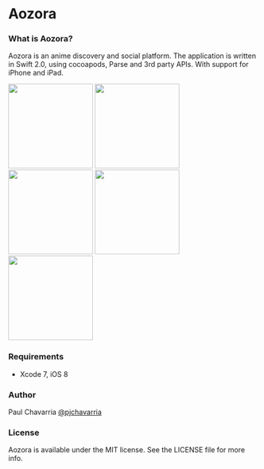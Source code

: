 Aozora
=========

### What is Aozora?

Aozora is an anime discovery and social platform.
The application is written in Swift 2.0, using cocoapods, Parse and 3rd party APIs.
With support for iPhone and iPad.


<img src="http://a1.mzstatic.com/us/r30/Purple49/v4/34/a2/00/34a20082-1f87-b033-a545-c1f3b753a5e7/screen322x572.jpeg" width="170"/>
<img src="http://a1.mzstatic.com/us/r30/Purple69/v4/49/9e/5e/499e5ee3-5d9c-7446-8133-7568376abf57/screen322x572.jpeg" width="170"/>
<img src="http://a5.mzstatic.com/us/r30/Purple69/v4/3a/f7/41/3af74123-7547-946f-df33-0ef64c0f1cf2/screen322x572.jpeg" width="170"/>
<img src="http://a2.mzstatic.com/us/r30/Purple69/v4/7a/e8/bd/7ae8bda7-a0bb-e142-1c31-55230760f594/screen322x572.jpeg" width="170"/>
<img src="http://a3.mzstatic.com/us/r30/Purple69/v4/11/07/be/1107be8f-501e-ff5c-62d9-ee46d6be88a5/screen322x572.jpeg" width="170"/>


### Requirements

- Xcode 7, iOS 8

### Author

Paul Chavarria [@pjchavarria](http://www.twitter.com/pjchavarria) 

### License

Aozora is available under the MIT license. See the LICENSE file for more info.


